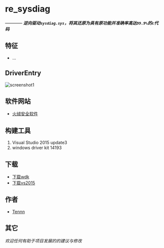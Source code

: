 # re_sysdiag  
———— ***逆向驱动```sysdiag.sys```，将其还原为具有原功能并准确率高达```99.9%```的```c```代码***





## 特征
- ...






## DriverEntry
![screenshot1](https://raw.githubusercontent.com/stonedreamforest/misc/5597d300464228a7275fd4975476d9b0b15c8c5e/2017-10-03_15-38-09.gif)




## 软件网站
- [火绒安全软件][99]


## 构建工具
1. Visual Studio 2015 update3
2. windows driver kit 14193

## 下载
- [下载wdk][98]
- [下载vs2015][97]





## 作者
- [Tennn][1]



## 其它
_欢迎任何有助于项目发展的的建议与修改_

[1]:https://github.com/stonedreamforest
[97]: https://go.microsoft.com/fwlink/p/?LinkId=534599
[98]: https://developer.microsoft.com/en-us/windows/hardware/windows-driver-kit
[99]: http://www.huorong.cn/index.html
